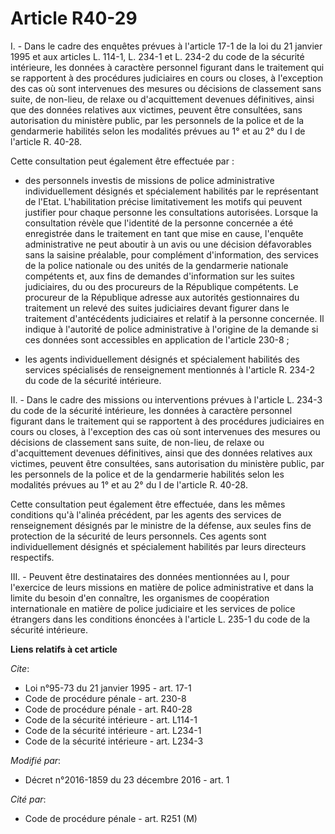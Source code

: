 # Article R40-29

I. - Dans le cadre des enquêtes prévues à l'article 17-1 de la loi du 21 janvier 1995 et aux articles L. 114-1, L. 234-1 et
L. 234-2 du code de la sécurité intérieure, les données à caractère personnel figurant dans le traitement qui se rapportent à
des procédures judiciaires en cours ou closes, à l'exception des cas où sont intervenues des mesures ou décisions de
classement sans suite, de non-lieu, de relaxe ou d'acquittement devenues définitives, ainsi que des données relatives aux
victimes, peuvent être consultées, sans autorisation du ministère public, par les personnels de la police et de la
gendarmerie habilités selon les modalités prévues au 1° et au 2° du I de l'article R. 40-28. 

Cette consultation peut également être effectuée par :

- des personnels investis de missions de police administrative individuellement désignés et spécialement habilités par le
représentant de l'Etat. L'habilitation précise limitativement les motifs qui peuvent justifier pour chaque personne les
consultations autorisées. Lorsque la consultation révèle que l'identité de la personne concernée a été enregistrée dans le
traitement en tant que mise en cause, l'enquête administrative ne peut aboutir à un avis ou une décision défavorables sans la
saisine préalable, pour complément d'information, des services de la police nationale ou des unités de la gendarmerie
nationale compétents et, aux fins de demandes d'information sur les suites judiciaires, du ou des procureurs de la République
compétents. Le procureur de la République adresse aux autorités gestionnaires du traitement un relevé des suites judiciaires
devant figurer dans le traitement d'antécédents judiciaires et relatif à la personne concernée. Il indique à l'autorité de
police administrative à l'origine de la demande si ces données sont accessibles en application de l'article 230-8 ;

- les agents individuellement désignés et spécialement habilités des services spécialisés de renseignement mentionnés à
l'article R. 234-2 du code de la sécurité intérieure. 

II. - Dans le cadre des missions ou interventions prévues à l'article L. 234-3 du code de la sécurité intérieure, les données
à caractère personnel figurant dans le traitement qui se rapportent à des procédures judiciaires en cours ou closes, à
l'exception des cas où sont intervenues des mesures ou décisions de classement sans suite, de non-lieu, de relaxe ou
d'acquittement devenues définitives, ainsi que des données relatives aux victimes, peuvent être consultées, sans autorisation
du ministère public, par les personnels de la police et de la gendarmerie habilités selon les modalités prévues au 1° et au
2° du I de l'article R. 40-28. 

Cette consultation peut également être effectuée, dans les mêmes conditions qu'à l'alinéa précédent, par les agents des
services de renseignement désignés par le ministre de la défense, aux seules fins de protection de la sécurité de leurs
personnels. Ces agents sont individuellement désignés et spécialement habilités par leurs directeurs respectifs.

III. - Peuvent être destinataires des données mentionnées au I, pour l'exercice de leurs missions en matière de police
administrative et dans la limite du besoin d'en connaître, les organismes de coopération internationale en matière de police
judiciaire et les services de police étrangers dans les conditions énoncées à l'article L. 235-1 du code de la sécurité
intérieure.

**Liens relatifs à cet article**

_Cite_:

  - Loi n°95-73 du 21 janvier 1995 - art. 17-1
  - Code de procédure pénale - art. 230-8
  - Code de procédure pénale - art. R40-28
  - Code de la sécurité intérieure - art. L114-1
  - Code de la sécurité intérieure - art. L234-1
  - Code de la sécurité intérieure - art. L234-3

_Modifié par_:

  - Décret n°2016-1859 du 23 décembre 2016 - art. 1

_Cité par_:

  - Code de procédure pénale - art. R251 (M)
